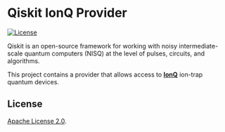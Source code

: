 # Qiskit IonQ Provider

[![License](https://img.shields.io/github/license/qiskit-community/qiskit-aqt-provider.svg?style=popout-square)](https://opensource.org/licenses/Apache-2.0)

Qiskit is an open-source framework for working with noisy intermediate-scale
quantum computers (NISQ) at the level of pulses, circuits, and algorithms.

This project contains a provider that allows access to **[IonQ]** ion-trap quantum
devices.

## License

[Apache License 2.0].

[IonQ]: https://ionq.com/
[Apache License 2.0]: https://github.com/qiskit-community/qiskit-ionq-provider/blob/master/LICENSE.txt
